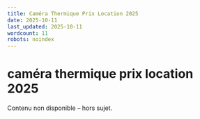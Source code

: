 ```yaml
---
title: Caméra Thermique Prix Location 2025
date: 2025-10-11
last_updated: 2025-10-11
wordcount: 11
robots: noindex
---
```


# caméra thermique prix location 2025

Contenu non disponible – hors sujet.
